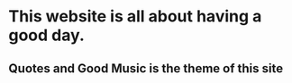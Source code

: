 # This website is all about having a good day.

## Quotes and Good Music is the theme of this site

